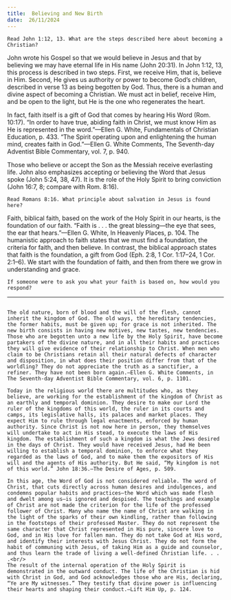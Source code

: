 ```yaml
---
title:  Believing and New Birth
date:  26/11/2024
---
```


`Read John 1:12, 13. What are the steps described here about becoming a Christian?`

John wrote his Gospel so that we would believe in Jesus and that by believing we may have eternal life in His name (John 20:31). In John 1:12, 13, this process is described in two steps. First, we receive Him, that is, believe in Him. Second, He gives us authority or power to become God’s children, described in verse 13 as being begotten by God. Thus, there is a human and divine aspect of becoming a Christian. We must act in belief, receive Him, and be open to the light, but He is the one who regenerates the heart.

In fact, faith itself is a gift of God that comes by hearing His Word (Rom. 10:17). “In order to have true, abiding faith in Christ, we must know Him as He is represented in the word.”—Ellen G. White, Fundamentals of Christian Education, p. 433. “The Spirit operating upon and enlightening the human mind, creates faith in God.”—Ellen G. White Comments, The Seventh-day Adventist Bible Commentary, vol. 7, p. 940.

Those who believe or accept the Son as the Messiah receive everlasting life. John also emphasizes accepting or believing the Word that Jesus spoke (John 5:24, 38, 47). It is the role of the Holy Spirit to bring conviction (John 16:7, 8; compare with Rom. 8:16).

`Read Romans 8:16. What principle about salvation in Jesus is found here?`

Faith, biblical faith, based on the work of the Holy Spirit in our hearts, is the foundation of our faith. “Faith is . . . the great blessing—the eye that sees, the ear that hears.”—Ellen G. White, In Heavenly Places, p. 104. The humanistic approach to faith states that we must find a foundation, the criteria for faith, and then believe. In contrast, the biblical approach states that faith is the foundation, a gift from God (Eph. 2:8, 1 Cor. 1:17–24, 1 Cor. 2:1–6). We start with the foundation of faith, and then from there we grow in understanding and grace.

`If someone were to ask you what your faith is based on, how would you respond?`

---

```=Additional Reading: Selected Quotes from Ellen G. White

The old nature, born of blood and the will of the flesh, cannot inherit the kingdom of God. The old ways, the hereditary tendencies, the former habits, must be given up; for grace is not inherited. The new birth consists in having new motives, new tastes, new tendencies. Those who are begotten unto a new life by the Holy Spirit, have become partakers of the divine nature, and in all their habits and practices they will give evidence of their relationship to Christ. When men who claim to be Christians retain all their natural defects of character and disposition, in what does their position differ from that of the worldling? They do not appreciate the truth as a sanctifier, a refiner. They have not been born again.—Ellen G. White Comments, in The Seventh-day Adventist Bible Commentary, vol. 6, p. 1101.

Today in the religious world there are multitudes who, as they believe, are working for the establishment of the kingdom of Christ as an earthly and temporal dominion. They desire to make our Lord the ruler of the kingdoms of this world, the ruler in its courts and camps, its legislative halls, its palaces and market places. They expect Him to rule through legal enactments, enforced by human authority. Since Christ is not now here in person, they themselves will undertake to act in His stead, to execute the laws of His kingdom. The establishment of such a kingdom is what the Jews desired in the days of Christ. They would have received Jesus, had He been willing to establish a temporal dominion, to enforce what they regarded as the laws of God, and to make them the expositors of His will and the agents of His authority. But He said, “My kingdom is not of this world.” John 18:36.—The Desire of Ages, p. 509.

In this age, the Word of God is not considered reliable. The word of Christ, that cuts directly across human desires and indulgences, and condemns popular habits and practices—the Word which was made flesh and dwelt among us—is ignored and despised. The teachings and example of Christ are not made the criterion for the life of the professed follower of Christ. Many who name the name of Christ are walking in the light of the sparks of their own kindling, rather than following in the footsteps of their professed Master. They do not represent the same character that Christ represented in His pure, sincere love to God, and in His love for fallen man. They do not take God at His word, and identify their interests with Jesus Christ. They do not form the habit of communing with Jesus, of taking Him as a guide and counselor, and thus learn the trade of living a well-defined Christian life. . . .<br/>
The result of the internal operation of the Holy Spirit is demonstrated in the outward conduct. The life of the Christian is hid with Christ in God, and God acknowledges those who are His, declaring, “Ye are My witnesses.” They testify that divine power is influencing their hearts and shaping their conduct.—Lift Him Up, p. 124.
```